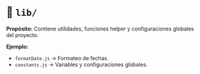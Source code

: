 # 📁 `lib/`

**Propósito:**
Contiene utilidades, funciones helper y configuraciones globales del proyecto.

**Ejemplo:**

- `formatDate.js` → Formateo de fechas.
- `constants.js` → Variables y configuraciones globales.
